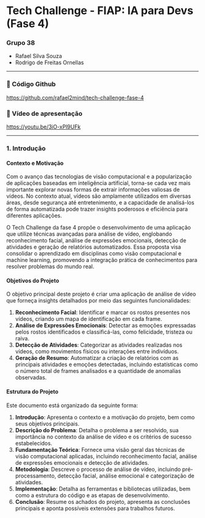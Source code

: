 # Tech Challenge - FIAP: IA para Devs (Fase 4)

### Grupo 38
- Rafael Silva Souza
- Rodrigo de Freitas Ornellas


---

### 🔗 Código Github



https://github.com/rafael2mind/tech-challenge-fase-4


### 🔗 Vídeo de apresentação
https://youtu.be/3iO-xPl9UFk  

---

### 1. Introdução

#### Contexto e Motivação

Com o avanço das tecnologias de visão computacional e a popularização de aplicações baseadas em inteligência artificial, torna-se cada vez mais importante explorar novas formas de extrair informações valiosas de vídeos. No contexto atual, vídeos são amplamente utilizados em diversas áreas, desde segurança até entretenimento, e a capacidade de analisá-los de forma automatizada pode trazer insights poderosos e eficiência para diferentes aplicações.

O Tech Challenge da fase 4 propõe o desenvolvimento de uma aplicação que utilize técnicas avançadas para análise de vídeo, englobando reconhecimento facial, análise de expressões emocionais, detecção de atividades e geração de relatórios automatizados. Essa proposta visa consolidar o aprendizado em disciplinas como visão computacional e machine learning, promovendo a integração prática de conhecimentos para resolver problemas do mundo real.


#### Objetivos do Projeto

O objetivo principal deste projeto é criar uma aplicação de análise de vídeo que forneça insights detalhados por meio das seguintes funcionalidades:

1. 	**Reconhecimento Facial**: Identificar e marcar os rostos presentes nos vídeos, criando um mapa de identificação em cada frame.
2.	**Análise de Expressões Emocionais**: Detectar as emoções expressadas pelos rostos identificados e classificá-las, como felicidade, tristeza ou raiva.
3.	**Detecção de Atividades**: Categorizar as atividades realizadas nos vídeos, como movimentos físicos ou interações entre indivíduos.
4.	**Geração de Resumo**: Automatizar a criação de relatórios com as principais atividades e emoções detectadas, incluindo estatísticas como o número total de frames analisados e a quantidade de anomalias observadas.

#### Estrutura do Projeto

Este documento está organizado da seguinte forma:

1. **Introdução**: Apresenta o contexto e a motivação do projeto, bem como seus objetivos principais.
2. **Descrição do Problema**: Detalha o problema a ser resolvido, sua importância no contexto da análise de vídeo e os critérios de sucesso estabelecidos.
3. **Fundamentação Teórica**: Fornece uma visão geral das técnicas de visão computacional aplicadas, incluindo reconhecimento facial, análise de expressões emocionais e detecção de atividades.
4. **Metodologia**: Descreve o processo de análise de vídeo, incluindo pré-processamento, detecção facial, análise emocional e categorização de atividades.
5. **Implementação**: Detalha as ferramentas e bibliotecas utilizadas, bem como a estrutura do código e as etapas de desenvolvimento.
6. **Conclusão**: Resume os achados do projeto, apresenta as conclusões principais e aponta possíveis extensões para trabalhos futuros.
